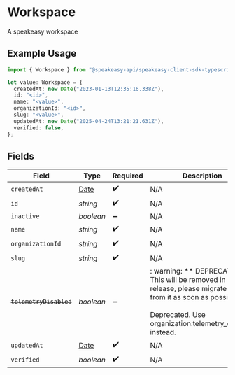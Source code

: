 # Workspace

A speakeasy workspace

## Example Usage

```typescript
import { Workspace } from "@speakeasy-api/speakeasy-client-sdk-typescript/sdk/models/shared";

let value: Workspace = {
  createdAt: new Date("2023-01-13T12:35:16.338Z"),
  id: "<id>",
  name: "<value>",
  organizationId: "<id>",
  slug: "<value>",
  updatedAt: new Date("2025-04-24T13:21:21.631Z"),
  verified: false,
};
```

## Fields

| Field                                                                                                                                                                             | Type                                                                                                                                                                              | Required                                                                                                                                                                          | Description                                                                                                                                                                       |
| --------------------------------------------------------------------------------------------------------------------------------------------------------------------------------- | --------------------------------------------------------------------------------------------------------------------------------------------------------------------------------- | --------------------------------------------------------------------------------------------------------------------------------------------------------------------------------- | --------------------------------------------------------------------------------------------------------------------------------------------------------------------------------- |
| `createdAt`                                                                                                                                                                       | [Date](https://developer.mozilla.org/en-US/docs/Web/JavaScript/Reference/Global_Objects/Date)                                                                                     | :heavy_check_mark:                                                                                                                                                                | N/A                                                                                                                                                                               |
| `id`                                                                                                                                                                              | *string*                                                                                                                                                                          | :heavy_check_mark:                                                                                                                                                                | N/A                                                                                                                                                                               |
| `inactive`                                                                                                                                                                        | *boolean*                                                                                                                                                                         | :heavy_minus_sign:                                                                                                                                                                | N/A                                                                                                                                                                               |
| `name`                                                                                                                                                                            | *string*                                                                                                                                                                          | :heavy_check_mark:                                                                                                                                                                | N/A                                                                                                                                                                               |
| `organizationId`                                                                                                                                                                  | *string*                                                                                                                                                                          | :heavy_check_mark:                                                                                                                                                                | N/A                                                                                                                                                                               |
| `slug`                                                                                                                                                                            | *string*                                                                                                                                                                          | :heavy_check_mark:                                                                                                                                                                | N/A                                                                                                                                                                               |
| ~~`telemetryDisabled`~~                                                                                                                                                           | *boolean*                                                                                                                                                                         | :heavy_minus_sign:                                                                                                                                                                | : warning: ** DEPRECATED **: This will be removed in a future release, please migrate away from it as soon as possible.<br/><br/>Deprecated. Use organization.telemetry_disabled instead. |
| `updatedAt`                                                                                                                                                                       | [Date](https://developer.mozilla.org/en-US/docs/Web/JavaScript/Reference/Global_Objects/Date)                                                                                     | :heavy_check_mark:                                                                                                                                                                | N/A                                                                                                                                                                               |
| `verified`                                                                                                                                                                        | *boolean*                                                                                                                                                                         | :heavy_check_mark:                                                                                                                                                                | N/A                                                                                                                                                                               |